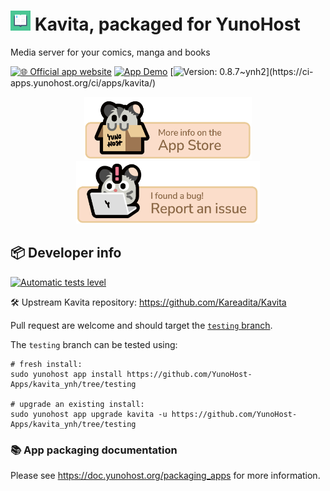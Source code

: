 <!--
N.B.: This README was automatically generated by <https://github.com/YunoHost/apps_tools/blob/main/readme_generator>
It shall NOT be edited by hand.
-->

<h1>
  <img src="https://raw.githubusercontent.com/YunoHost/apps/main/logos/kavita.png" width="32px" alt="Logo of Kavita">
  Kavita, packaged for YunoHost
</h1>

Media server for your comics, manga and books

[![🌐 Official app website](https://img.shields.io/badge/Official_app_website-darkgreen?style=for-the-badge)](https://www.kavitareader.com/)
[![App Demo](https://img.shields.io/badge/App_Demo-blue?style=for-the-badge)](https://demo.kavitareader.com/)
[![Version: 0.8.7~ynh2](https://img.shields.io/badge/Version-0.8.7~ynh2-rgba(0,150,0,1)?style=for-the-badge)](https://ci-apps.yunohost.org/ci/apps/kavita/)

<div align="center">
<a href="https://apps.yunohost.org/app/kavita"><img height="100px" src="https://github.com/YunoHost/yunohost-artwork/raw/refs/heads/main/badges/neopossum-badges/badge_more_info_on_the_appstore.svg"/></a>
<a href="https://github.com/YunoHost-Apps/kavita_ynh/issues"><img height="100px" src="https://github.com/YunoHost/yunohost-artwork/raw/refs/heads/main/badges/neopossum-badges/badge_report_an_issue.svg"/></a>
</div>

## 📦 Developer info

[![Automatic tests level](https://apps.yunohost.org/badge/cilevel/kavita)](https://ci-apps.yunohost.org/ci/apps/kavita/)

🛠️ Upstream Kavita repository: <https://github.com/Kareadita/Kavita>

Pull request are welcome and should target the [`testing` branch](https://github.com/YunoHost-Apps/kavita_ynh/tree/testing).

The `testing` branch can be tested using:
```
# fresh install:
sudo yunohost app install https://github.com/YunoHost-Apps/kavita_ynh/tree/testing

# upgrade an existing install:
sudo yunohost app upgrade kavita -u https://github.com/YunoHost-Apps/kavita_ynh/tree/testing
```

### 📚 App packaging documentation

Please see <https://doc.yunohost.org/packaging_apps> for more information.